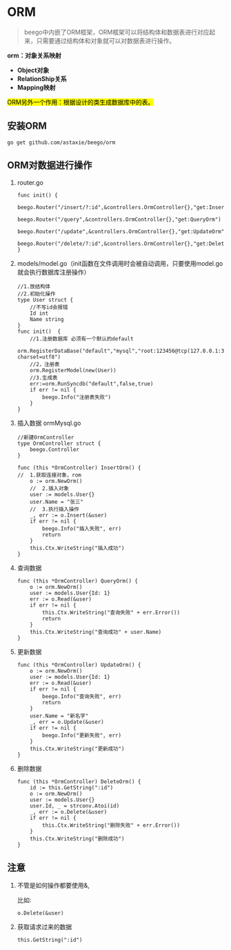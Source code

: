 # ORM

>	beego中内嵌了ORM框架，ORM框架可以将结构体和数据表进行对应起来，只需要通过结构体和对象就可以对数据表进行操作。

**orm：对象关系映射**

*	**Object对象**
* 	**RelationShip关系**
*  **Mapping映射**

<mark>ORM另外一个作用：根据设计的类生成数据库中的表。

## 安装ORM

`go get github.com/astaxie/beego/orm`

## ORM对数据进行操作

1. router.go
	
	```
	func init() {
		beego.Router("/insert/?:id",&controllers.OrmController{},"get:InsertOrm")
		beego.Router("/query",&controllers.OrmController{},"get:QueryOrm")
		beego.Router("/update",&controllers.OrmController{},"get:UpdateOrm")
		beego.Router("/delete/?:id",&controllers.OrmController{},"get:DeleteOrm")
	}
	```

2. models/model.go（init函数在文件调用时会被自动调用，只要使用model.go就会执行数据库注册操作）

	```
	//1.放结构体
	//2.初始化操作
	type User struct {
		//不写id会报错
		Id int
		Name string
	}
	func init()  {
		//1.注册数据库 必须有一个默认的default
      	orm.RegisterDataBase("default","mysql","root:123456@tcp(127.0.0.1:3306)/test?charset=utf8")
		//2，注册表
		orm.RegisterModel(new(User))
		//3.生成表
  		err:=orm.RunSyncdb("default",false,true)
		if err != nil {
			beego.Info("注册表失败")
		}
	}
	```

3. 插入数据 ormMysql.go
	
	```
	//新建OrmController
	type OrmController struct {
		beego.Controller
	}
	```

	```
	func (this *OrmController) InsertOrm() {
	//	1.获取连接对象，rom
		o := orm.NewOrm()
		//	2.插入对象
		user := models.User{}
		user.Name = "张三"
		//	3.执行插入操作
		_, err := o.Insert(&user)
		if err != nil {
			beego.Info("插入失败", err)
			return
		}
		this.Ctx.WriteString("插入成功")
	}
	```

4. 查询数据

	```
	func (this *OrmController) QueryOrm() {
		o := orm.NewOrm()
		user := models.User{Id: 1}
		err := o.Read(&user)
		if err != nil {
			this.Ctx.WriteString("查询失败" + err.Error())
			return
		}
		this.Ctx.WriteString("查询成功" + user.Name)
	}
	```

5. 更新数据

	```
	func (this *OrmController) UpdateOrm() {
		o := orm.NewOrm()
		user := models.User{Id: 1}
		err := o.Read(&user)
		if err != nil {
			beego.Info("查询失败", err)
			return
		}
		user.Name = "新名字"
		_, err = o.Update(&user)
		if err != nil {
			beego.Info("更新失败", err)
		}
		this.Ctx.WriteString("更新成功")
	}
	```

6. 删除数据

	```
	func (this *OrmController) DeleteOrm() {
		id := this.GetString(":id")
		o := orm.NewOrm()
		user := models.User{}
		user.Id, _ = strconv.Atoi(id)
		_, err := o.Delete(&user)
		if err != nil {
			this.Ctx.WriteString("删除失败" + err.Error())
		}
		this.Ctx.WriteString("删除成功")
	}
	```
	
## 注意
1. 不管是如何操作都要使用&,

	比如:

	`o.Delete(&user)`

2. 获取请求过来的数据

	`this.GetString(":id")`